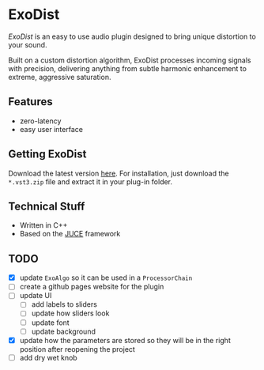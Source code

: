 # ExoDist

*ExoDist* is an easy to use audio plugin
designed to bring unique distortion to your sound.

Built on a custom distortion algorithm,
ExoDist processes incoming signals with precision,
delivering anything from subtle harmonic enhancement to extreme,
aggressive saturation.

## Features

- zero-latency
- easy user interface

## Getting ExoDist

Download the latest version [here](https://github.com/arcathrax/ExoDist/releases).
For installation, just download the `*.vst3.zip` file and extract it in your plug-in folder.

## Technical Stuff

- Written in C++
- Based on the [JUCE](https://juce.com) framework

## TODO
- [x] update `ExoAlgo` so it can be used in a `ProcessorChain`
- [ ] create a github pages website for the plugin
- [ ] update UI
  - [ ] add labels to sliders
  - [ ] update how sliders look
  - [ ] update font
  - [ ] update background
- [x] update how the parameters are stored so they will be in the right position after reopening the project
- [ ] add dry wet knob
